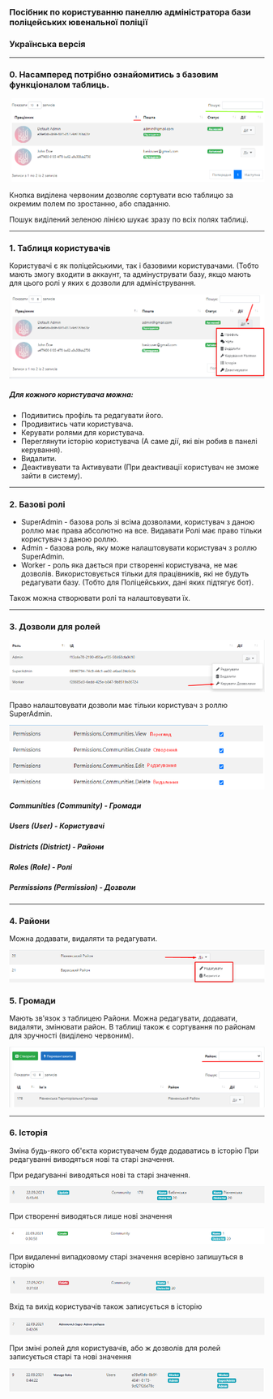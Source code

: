 ### Посібник по користуванню панеллю адміністратора бази поліцейських ювенальної поліції</h3>

### Українська версія

___

### 0. Насамперед потрібно ознайомитись з базовим функціоналом таблиць.

![приклад таблиці](ReadmeFiles/datatable.png)

Кнопка виділена червоним дозволяє сортувати всю таблицю за окремим полем по зростанню, або спаданню.

Пошук виділений зеленою лінією шукає зразу по всіх полях таблиці.

___

### 1. Таблиця користувачів

Користувачі є як поліцейськими, так і базовими користувачами. (Тобто мають змогу входити в аккаунт, та адмінуструвати базу, якщо мають для цього ролі у яких є дозволи для адміністрування.

![приклад таблиці користувачів](ReadmeFiles/users.png)

##### Для кожного користувача можна:
* Подивитись профіль та редагувати його.
* Продивитись чати користувача.
* Керувати ролями для користувача.
* Переглянути історію користувача (А саме дії, які він робив в панелі керування).
* Видалити.
* Деактивувати та Активувати (При деактивації користувач не зможе зайти в систему).

___

### 2. Базові ролі

* SuperAdmin - базова роль зі всіма дозволами, користувач з даною роллю має права абсолютно на все. Видавати Ролі має право тільки користувач з даною роллю.
*	Admin - базова роль, яку може налаштовувати користувач з роллю SuperAdmin.
*	Worker - роль яка дається при створенні користувача, не має дозволів. Використовується тільки для працівників, які не будуть редагувати базу. (Тобто для Поліцейських, дані яких підтягує бот).

Також можна створювати ролі та налаштовувати їх.

___

### 3. Дозволи для ролей

![приклад таблиці ролей](ReadmeFiles/roles.png)

Право налаштовувати дозволи має тільки користувач з роллю SuperAdmin.

![приклад таблиці дозволів](ReadmeFiles/rolespermissions.png)

##### Communities (Community) - Громади
##### Users (User) - Користувачі
##### Districts (District) - Райони
##### Roles (Role) - Ролі
##### Permissions (Permission) - Дозволи

___

### 4. Райони

Можна додавати, видаляти та редагувати.

![приклад таблиці районів](ReadmeFiles/districts.png)

### 5. Громади

Мають зв'язок з таблицею Райони. Можна редагувати, додавати, видаляти, змінювати район. В таблиці також є сортування по районам для зручності (виділено червоним).

![приклад таблиці громад](ReadmeFiles/community.png)

___

### 6. Історія

Зміна будь-якого об'єкта користувачем буде додаватись в історію
При редагуванні виводяться нові та старі значення.

При редагуванні виводяться нові та старі значення.

![приклад історії редагування](ReadmeFiles/history1.png)

При створенні виводяться лише нові значення

![приклад історії створення](ReadmeFiles/history2.png)

При видаленні випадковому старі значення всерівно запишуться в історію

![приклад історії видалення](ReadmeFiles/history3.png)

Вхід та вихід користувачів також записується в історію

![приклад історії входу](ReadmeFiles/history4.png)

При зміні ролей для користувачів, або ж дозволів для ролей записується старі та нові значення

![приклад історії зміни ролей](ReadmeFiles/history5.png)
